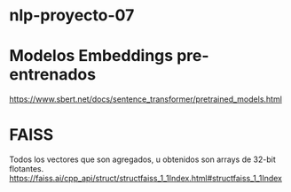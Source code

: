 # nlp-proyecto-07

# Modelos Embeddings pre-entrenados
https://www.sbert.net/docs/sentence_transformer/pretrained_models.html
# FAISS
Todos los vectores que son agregados, u obtenidos son arrays de 32-bit flotantes.
https://faiss.ai/cpp_api/struct/structfaiss_1_1Index.html#structfaiss_1_1Index

